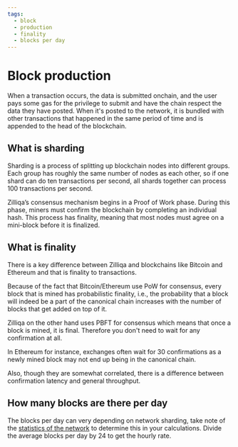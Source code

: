 ```yaml
---
tags:
  - block
  - production
  - finality 
  - blocks per day
---
```

# Block production

When a transaction occurs, the data is submitted onchain, and the user pays some gas for the privilege to submit and have the chain respect the data they have posted. When it's posted to the network, it is bundled with other transactions that happened in the same period of time and is appended to the head of the blockchain.

## What is sharding

Sharding is a process of splitting up blockchain nodes into different groups. Each group has roughly the same number of nodes as each other, so if one shard can do ten transactions per second, all shards together can process 100 transactions per second.

Zilliqa’s consensus mechanism begins in a Proof of Work phase. During this phase, miners must confirm the blockchain by completing an individual hash. This process has finality, meaning that most nodes must agree on a mini-block before it is finalized.

## What is finality

There is a key difference between Zilliqa and blockchains like Bitcoin and Ethereum and that is finality to transactions.

Because of the fact that Bitcoin/Ethereum use PoW for consensus, every block that is mined has probabilistic finality, i.e., the probability that a block will indeed be a part of the canonical chain increases with the number of blocks that get added on top of it.

Zilliqa on the other hand uses PBFT for consensus which means that once a block is mined, it is final. Therefore you don't need to wait for any confirmation at all.

In Ethereum for instance, exchanges often wait for 30 confirmations as a newly mined block may not end up being in the canonical chain.

Also, though they are somewhat correlated, there is a difference between confirmation latency and general throughput.

## How many blocks are there per day

The blocks per day can very depending on network sharding, take note of the [statistics of the network](https://viewblock.io/zilliqa/stat/blockCountHistory) to determine this in your calculations. Divide the average blocks per day by 24 to get the hourly rate.
